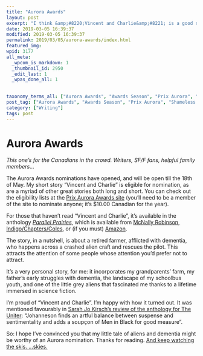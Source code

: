 ```yaml
---
title: "Aurora Awards"
layout: post
excerpt: "I think &amp;#8220;Vincent and Charlie&amp;#8221; is a good story. I hope you do too."
date: 2019-03-05 16:39:37
modified: 2019-03-05 16:39:37
permalink: 2019/03/05/aurora-awards/index.html
featured_img: 
wpid: 3177
all_meta: 
  _wpcom_is_markdown: 1
  _thumbnail_id: 2950
  _edit_last: 1
  _wpas_done_all: 1
  
  
taxonomy_terms_all: ["Aurora Awards", "Awards Season", "Prix Aurora", "Shameless Self-promotion", "Writing"]
post_tag: ["Aurora Awards", "Awards Season", "Prix Aurora", "Shameless Self-promotion"]
category: ["Writing"]
tags: post
---
```


# Aurora Awards

*This one’s for the Canadians in the crowd. Writers, SF/F fans, helpful family members…*

The Aurora Awards nominations have opened, and will be open till the 18th of May. My short story “Vincent and Charlie” is eligible for nomination, as are a myriad of other great stories both long and short. You can check out the eligibility lists at the [Prix Aurora Awards site](https://prixaurorawards.ca/) (you’ll need to be a member of the site to nominate anyone; it’s $10.00 Canadian for the year).

For those that haven’t read “Vincent and Charlie”, it’s available in the anthology [*Parallel Prairies*](https://patrickjohanneson.com/2018/04/23/parallel-prairies/), which is available from [McNally Robinson](https://www.mcnallyrobinson.com/9781773370033/darren-ridgley/parallel-prairies), [Indigo/Chapters/Coles](https://www.chapters.indigo.ca/en-ca/books/parallel-prairies-stories-of-manitoba/9781773370033-item.html?ikwid=parallel+prairies&ikwsec=Home&ikwidx=0), or (if you must) [Amazon](https://www.amazon.ca/Parallel-Praires-Darren-Ridgley/dp/1773370030/).

The story, in a nutshell, is about a retired farmer, afflicted with dementia, who happens across a crashed alien craft and rescues the pilot. This attracts the attention of some people whose attention you’d prefer not to attract.

It’s a very personal story, for me: it incorporates my grandparents’ farm, my father’s early struggles with dementia, the landscape of my schoolbus youth, and one of the little grey aliens that fascinated me thanks to a lifetime immersed in science fiction.

I’m proud of “Vincent and Charlie”. I’m happy with how it turned out. It was mentioned favourably in [Sarah Jo Kirsch’s review of the anthology for The Uniter](https://patrickjohanneson.com/2018/10/01/parallel-prairies-review/): “Johanneson finds an artful balance between suspense and sentimentality and adds a soupçon of Men in Black for good measure”.

So: I hope I’ve convinced you that my little tale of aliens and dementia might be worthy of an Aurora nomination. Thanks for reading. [And keep watching the skis. …skies.](https://www.youtube.com/watch?v=wEMoQknB6WE)